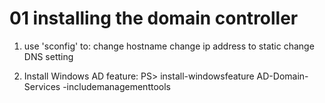 # 01 installing the domain controller

1. use 'sconfig' to:
    change hostname
    change ip address to static
    change DNS setting

2. Install Windows AD feature:
    PS> install-windowsfeature AD-Domain-Services -includemanagementtools
